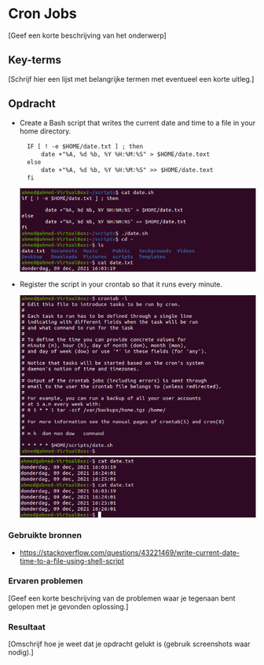 # Cron Jobs
[Geef een korte beschrijving van het onderwerp]

## Key-terms
[Schrijf hier een lijst met belangrijke termen met eventueel een korte uitleg.]

## Opdracht

- Create a Bash script that writes the current date and time to a file in your home directory.

        IF [ ! -e $HOME/date.txt ] ; then
            date +"%A, %d %b, %Y %H:%M:%S" > $HOME/date.text
        else
            date +"%A, %d %b, %Y %H:%M:%S" >> $HOME/date.text
        fi
        
    ![SCREENSHOT](../00_includes/Linux11-01.png)

- Register the script in your crontab so that it runs every minute.

    ![SCREENSHOT](../00_includes/Linux11-02.png)
    ![SCREENSHOT](../00_includes/Linux11-03.png)    
### Gebruikte bronnen

- https://stackoverflow.com/questions/43221469/write-current-date-time-to-a-file-using-shell-script


### Ervaren problemen
[Geef een korte beschrijving van de problemen waar je tegenaan bent gelopen met je gevonden oplossing.]

### Resultaat
[Omschrijf hoe je weet dat je opdracht gelukt is (gebruik screenshots waar nodig).]
